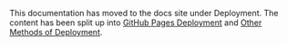 This documentation has moved to the docs site under Deployment. The content has been split up into [GitHub Pages Deployment](http://jekyllrb.com/docs/github-pages/) and [Other Methods of Deployment](http://jekyllrb.com/docs/deployment-methods/).